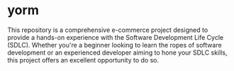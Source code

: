 # yorm
This repository is a comprehensive e-commerce project designed to provide a hands-on experience with the Software Development Life Cycle (SDLC). Whether you're a beginner looking to learn the ropes of software development or an experienced developer aiming to hone your SDLC skills, this project offers an excellent opportunity to do so.

